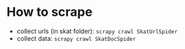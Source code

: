 # How to scrape
- collect urls (in skat folder): `scrapy crawl SkatUrlSpider`
- collect data: `scrapy crawl SkatDocSpider`